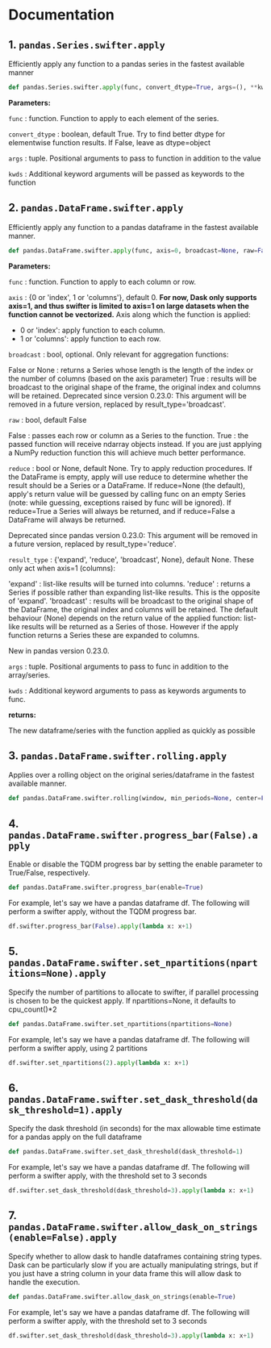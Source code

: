 # Documentation

## 1. `pandas.Series.swifter.apply`

Efficiently apply any function to a pandas series in the fastest available manner

```python
def pandas.Series.swifter.apply(func, convert_dtype=True, args=(), **kwds)
```

**Parameters:**

`func` : function. Function to apply to each element of the series.

`convert_dtype` : boolean, default True. Try to find better dtype for elementwise function results. If False, leave as dtype=object

`args` : tuple. Positional arguments to pass to function in addition to the value

`kwds` : Additional keyword arguments will be passed as keywords to the function

## 2. `pandas.DataFrame.swifter.apply`

Efficiently apply any function to a pandas dataframe in the fastest available manner.

```python
def pandas.DataFrame.swifter.apply(func, axis=0, broadcast=None, raw=False, reduce=None, result_type=None, args=(), **kwds)
```

**Parameters:**

`func` : function. Function to apply to each column or row.

`axis` : {0 or 'index', 1 or 'columns'}, default 0. **For now, Dask only supports axis=1, and thus swifter is limited to axis=1 on large datasets when the function cannot be vectorized.** Axis along which the function is applied:

* 0 or 'index': apply function to each column.
* 1 or 'columns': apply function to each row.

`broadcast` : bool, optional. Only relevant for aggregation functions:

False or None : returns a Series whose length is the length of the index or the number of columns (based on the axis parameter)
True : results will be broadcast to the original shape of the frame, the original index and columns will be retained.
Deprecated since version 0.23.0: This argument will be removed in a future version, replaced by result_type='broadcast'.

`raw` : bool, default False

False : passes each row or column as a Series to the function.
True : the passed function will receive ndarray objects instead. If you are just applying a NumPy reduction function this will achieve much better performance.

`reduce` : bool or None, default None. Try to apply reduction procedures. If the DataFrame is empty, apply will use reduce to determine whether the result should be a Series or a DataFrame. If reduce=None (the default), apply's return value will be guessed by calling func on an empty Series (note: while guessing, exceptions raised by func will be ignored). If reduce=True a Series will always be returned, and if reduce=False a DataFrame will always be returned.

Deprecated since pandas version 0.23.0: This argument will be removed in a future version, replaced by result_type='reduce'.

`result_type` : {'expand', 'reduce', 'broadcast', None}, default None. These only act when axis=1 (columns):

'expand' : list-like results will be turned into columns.
'reduce' : returns a Series if possible rather than expanding list-like results. This is the opposite of 'expand'.
'broadcast' : results will be broadcast to the original shape of the DataFrame, the original index and columns will be retained.
The default behaviour (None) depends on the return value of the applied function: list-like results will be returned as a Series of those. However if the apply function returns a Series these are expanded to columns.

New in pandas version 0.23.0.

`args` : tuple. Positional arguments to pass to func in addition to the array/series.

`kwds` : Additional keyword arguments to pass as keywords arguments to func.


**returns:**

The new dataframe/series with the function applied as quickly as possible

## 3. `pandas.DataFrame.swifter.rolling.apply`

Applies over a rolling object on the original series/dataframe in the fastest available manner.

```python
def pandas.DataFrame.swifter.rolling(window, min_periods=None, center=False, win_type=None, on=None, axis=0, closed=None).apply(func, *args, **kwds)
```

## 4. `pandas.DataFrame.swifter.progress_bar(False).apply`

Enable or disable the TQDM progress bar by setting the enable parameter to True/False, respectively.

```python
def pandas.DataFrame.swifter.progress_bar(enable=True)
```

For example, let's say we have a pandas dataframe df. The following will perform a swifter apply, without the TQDM progress bar.
```python
df.swifter.progress_bar(False).apply(lambda x: x+1)
```

## 5. `pandas.DataFrame.swifter.set_npartitions(npartitions=None).apply`

Specify the number of partitions to allocate to swifter, if parallel processing is chosen to be the quickest apply.
If npartitions=None, it defaults to cpu_count()*2

```python
def pandas.DataFrame.swifter.set_npartitions(npartitions=None)
```

For example, let's say we have a pandas dataframe df. The following will perform a swifter apply, using 2 partitions
```python
df.swifter.set_npartitions(2).apply(lambda x: x+1)
```

## 6. `pandas.DataFrame.swifter.set_dask_threshold(dask_threshold=1).apply`

Specify the dask threshold (in seconds) for the max allowable time estimate for a pandas apply on the full dataframe
```python
def pandas.DataFrame.swifter.set_dask_threshold(dask_threshold=1)
```

For example, let's say we have a pandas dataframe df. The following will perform a swifter apply, with the threshold set to 3 seconds
```python
df.swifter.set_dask_threshold(dask_threshold=3).apply(lambda x: x+1)
```

## 7. `pandas.DataFrame.swifter.allow_dask_on_strings(enable=False).apply`

Specify whether to allow dask to handle dataframes containing string types.  Dask can be particularly slow if you are actually manipulating strings, but if you just have a string column in your data frame this will allow dask to handle the execution.
```python
def pandas.DataFrame.swifter.allow_dask_on_strings(enable=True)
```

For example, let's say we have a pandas dataframe df. The following will perform a swifter apply, with the threshold set to 3 seconds
```python
df.swifter.set_dask_threshold(dask_threshold=3).apply(lambda x: x+1)
```
